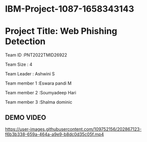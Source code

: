 # IBM-Project-1087-1658343143
# Project Title: Web Phishing Detection

Team ID :PNT2022TMID26922

<bold>Team Size :</bold> 4

Team Leader : Ashwini S

Team member 1 :Eswara pandi M

Team member 2 :Soumyadeep Hari

Team member 3 :Shalma dominic


## DEMO VIDEO


https://user-images.githubusercontent.com/109752156/202867123-f6b3b338-659a-464a-a9e9-b8dc0d35c05f.mp4
